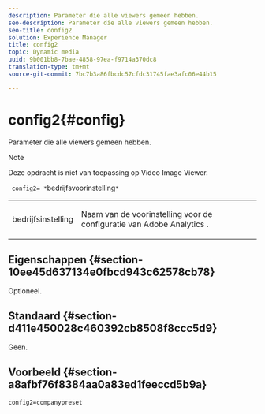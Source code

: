 ```yaml
---
description: Parameter die alle viewers gemeen hebben.
seo-description: Parameter die alle viewers gemeen hebben.
seo-title: config2
solution: Experience Manager
title: config2
topic: Dynamic media
uuid: 9b001bb8-7bae-4858-97ea-f9714a370dc8
translation-type: tm+mt
source-git-commit: 7bc7b3a86fbcdc57cfdc31745fae3afc06e44b15

---
```



# config2{#config}

Parameter die alle viewers gemeen hebben.

>[!NOTE]
>
>Deze opdracht is niet van toepassing op Video Image Viewer.

` config2= *`bedrijfsvoorinstelling`*`

<table id="table_9B98C97485DD4DEB8A6ECBCE8DF6B886"> 
 <tbody> 
  <tr> 
   <td colname="col1"> <p> <span class="codeph"> <span class="varname"> bedrijfsinstelling</span></span> </p> </td> 
   <td colname="col2"> <p> Naam van de voorinstelling voor de configuratie van <span class="keyword"> Adobe Analytics</span> . </p> </td> 
  </tr> 
 </tbody> 
</table>

## Eigenschappen {#section-10ee45d637134e0fbcd943c62578cb78}

Optioneel.

## Standaard {#section-d411e450028c460392cb8508f8ccc5d9}

Geen.

## Voorbeeld {#section-a8afbf76f8384aa0a83ed1feeccd5b9a}

```
config2=companypreset
```

